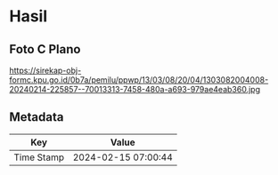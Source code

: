 # Hasil

## Foto C Plano

https://sirekap-obj-formc.kpu.go.id/0b7a/pemilu/ppwp/13/03/08/20/04/1303082004008-20240214-225857--70013313-7458-480a-a693-979ae4eab360.jpg


## Metadata

| Key        | Value               |
| ---------- | ------------------- |
| Time Stamp | 2024-02-15 07:00:44 |



